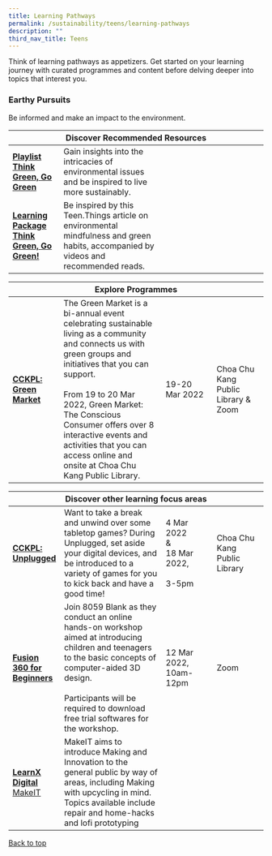 ```yaml
---
title: Learning Pathways
permalink: /sustainability/teens/learning-pathways
description: ""
third_nav_title: Teens
---
```

<style type="text/css">
/* Links */
.content a { color: #322987; }
.content a:focus,
.content a:hover { color: #28216c; }

/* Button Outline */
.bp-button { padding-left: 1.5rem; padding-right: 1.5rem; }
.bp-button.is-primary-outline { border: 1px solid #322987; color: #322987; background-color: transparent; text-decoration: none; }
.bp-button.is-primary-outline:focus,
.bp-button.is-primary-outline:hover { border: 1px solid #322987; color: #cff2e8; background-color: #322987; text-decoration: none; }

/* Responsive Iframe */
.responsive-iframe { position: absolute; top: 0; left: 0; bottom: 0; right: 0; width: 100%; height: 100%; }
.responsive-iframe-container { position: relative; overflow: hidden; width: 100%; }
.responsive-iframe-container.ratio-16by9 { padding-top: 56.25%; }
.responsive-iframe-container.ratio-4by3 { padding-top: 75%; }
.responsive-iframe-container.ratio-3by2 { padding-top: 66.66%; }
.responsive-iframe-container.ratio-1by1 { padding-top: 100%; }
</style>
Think of learning pathways as appetizers. Get started on your learning journey with curated programmes and content before delving deeper into topics that interest you.

<h3><b>Earthy Pursuits</b></h3>
Be informed and make an impact to the environment.
<div class="horizontal-scroll margin--bottom--lg">
  <table class="generic-table">
    <thead>
      <tr>
        <th colspan="4" class="is-uppercase has-weight-normal ">Discover Recommended Resources</th>
      </tr>
    </thead>
    <tbody>
      <tr>
        <td style="width: 20%;"><a href="/sustainability/teens/content" target="_blank"><b> Playlist<br>Think Green, Go Green</b></a></td>
        <td style="width: 40%;"> Gain insights into the intricacies of environmental issues and be inspired to live more sustainably.</td>
        <td style="width: 20%;"> </td>
        <td style="width: 20%;"> </td>
      </tr>
      <tr>
        <td><a href="https://childrenandteens.nlb.gov.sg/diy-resources/secondary/teen-things" target="_blank"><b> Learning Package<br>Think Green, Go Green!</b></a></td>
        <td> Be inspired by this Teen.Things article on environmental mindfulness and green habits, accompanied by videos and recommended reads.</td>
        <td></td>
        <td></td>
      </tr>
    </tbody>
  </table>
</div>

<div class="horizontal-scroll margin--bottom--lg">
  <table class="generic-table">
    <thead>
      <tr>
        <th colspan="4" class="is-uppercase has-weight-normal ">Explore Programmes</th>
      </tr>
    </thead>
    <tbody>
      <tr>
        <td style="width: 20%;"><a href="https://www.eventbrite.com/e/green-market-the-conscious-consumer-registration-220385588227?aff=odcleoeventsincollection&keep_tld=1" target="_blank"><b>CCKPL: Green Market</b></a></td>
      <td style="width: 40%;">The Green Market is a bi-annual event celebrating sustainable living as a community and connects us with green groups and initiatives that you can support.<br>
<br>
From 19 to 20 Mar 2022, Green Market: The Conscious Consumer offers over 8 interactive events and activities that you can access online and onsite at Choa Chu Kang Public Library.</td>
        <td style="width: 20%;">19-20 Mar 2022<br></td>
        <td style="width: 20%;">Choa Chu Kang Public Library & Zoom</td>
      </tr>
    </tbody>
  </table>
</div>

<div class="horizontal-scroll margin--bottom--lg">
  <table class="generic-table">
    <thead>
      <tr>
        <th colspan="4" class="is-uppercase has-weight-normal ">Discover other learning focus areas</th>
      </tr>
    </thead>
    <tbody>
      <tr>
        <td style="width: 20%;"><a href="https://go.gov.sg/cckpl" target="_blank"><b>CCKPL: Unplugged</b></a></td>
        <td style="width: 40%;">Want to take a break and unwind over some tabletop games? During Unplugged, set aside your digital devices, and be introduced to a variety of games for you to kick back and have a good time!</td>
        <td style="width: 20%;">4 Mar 2022<br>&<br>18 Mar 2022,<br><br>3-5pm</td>
        <td style="width: 20%;">Choa Chu Kang Public Library</td>
      </tr>
			<tr>
        <td style="width: 20%;"><a href="https://www.eventbrite.com/e/discover-discord-workshop-digilit-teens-takeover-registration-223173837957?aff=odcleoeventsincollection&keep_tld=1" target="_blank"><b>Fusion 360 for Beginners</b></a></td>
        <td style="width: 40%;">Join 8059 Blank as they conduct an online hands-on workshop aimed at introducing children and teenagers to the basic concepts of computer-aided 3D design.<br><br>Participants will be required to download free trial softwares for the workshop.</td>
        <td style="width: 20%;">12 Mar 2022,<br>10am-12pm</td>
        <td style="width: 20%;">Zoom</td>
      </tr>
			      <tr>
        <td style="width: 20%;"><a href="https://codesg.imda.gov.sg/in-community/makeit-at-libraries/" target="_blank"><b>LearnX Digital</b><br>MakeIT</a></td>
        <td style="width: 40%;">MakeIT aims to introduce Making and Innovation to the general public by way of areas, including Making with upcycling in mind. Topics available include repair and home-hacks and lofi prototyping<br></td>
        <td style="width: 20%;"></td>
        <td style="width: 20%;"></td>
      </tr>
  </tbody>
  </table>
</div>

<p class="has-text-right margin--top--xl"><a href="#main-content">Back to top</a></p>